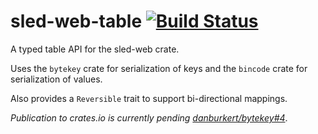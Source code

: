 # sled-web-table [![Build Status](https://travis-ci.org/mitchmindtree/sled-web-table.svg?branch=master)](https://travis-ci.org/mitchmindtree/sled-web-table)

A typed table API for the sled-web crate.

Uses the `bytekey` crate for serialization of keys and the `bincode` crate for
serialization of values.

Also provides a `Reversible` trait to support bi-directional mappings.

*Publication to crates.io is currently pending [danburkert/bytekey#4](https://github.com/danburkert/bytekey/pull/4)*.
